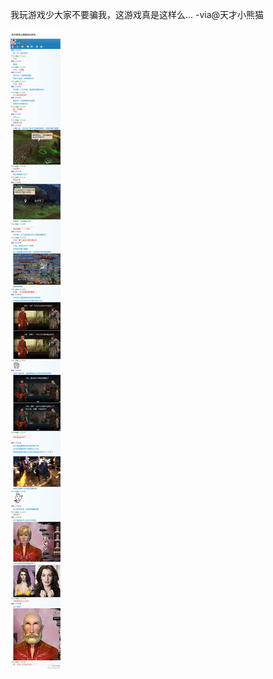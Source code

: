 


我玩游戏少大家不要骗我，这游戏真是这样么... -via@天才小熊猫

![f300685278584cd7a102f5920bf4de93.jpg](https://raw.githubusercontent.com/wxlzmt/cdn1/master/ext/qw/groups/40023/f300685278584cd7a102f5920bf4de93.jpg)




















